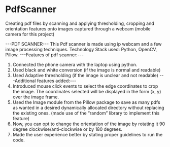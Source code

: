 # PdfScanner
Creating pdf files by scanning and applying thresholding, cropping and orientation features onto images captured through a webcam (mobile camera for this project)

---PDF SCANNER---
This Pdf scanner is made using ip webcam and a few image processing techniques. 
Technology Stack used: Python, OpenCV, Pillow.
---Features of pdf scanner:---
1. Connected the phone camera with the laptop using python.
2. Used black and white conversion (if the image is normal and readable)
3. Used Adaptive thresholding (if the image is unclear and not readable)
---Additional features added:---
1.	Introduced mouse click events to select the edge coordinates to crop the image. The coordinates selected will be displayed in the form (x, y) over the image frame.
2.	Used the Image module from the Pillow package to save as many pdfs as wanted in a desired dynamically allocated directory without replacing the existing ones. (made use of the “random” library to implement this feature)
3.	Now, you can opt to change the orientation of the image by rotating it 90 degree clockwise/anti-clockwise or by 180 degrees.
4.	Made the user experience better by stating proper guidelines to run the code.
